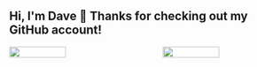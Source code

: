 ## Hi, I'm Dave 👋 Thanks for checking out my GitHub account!

<div style="display: flex; flex-direction: row; width: 100%;">
 <img class="img" style="width: 45%; height: 100%; margin-right: 10%;" src="https://github-readme-stats.vercel.app/api?username=mckinnondave&show_icons=true&theme=radical" />
 <img class="img" style="width: 45%;" src="https://github-readme-stats.vercel.app/api/top-langs/?username=mckinnondave&theme=radical&layout=compact" />
</div>

<!--
**mckinnondave/mckinnondave** is a ✨ _special_ ✨ repository because its `README.md` (this file) appears on your GitHub profile.

Here are some ideas to get you started:

- 🔭 I’m currently working on ...
- 🌱 I’m currently learning ...
- 👯 I’m looking to collaborate on ...
- 🤔 I’m looking for help with ...
- 💬 Ask me about ...
- 📫 How to reach me: ...
- 😄 Pronouns: ...
- ⚡ Fun fact: ...
-->
